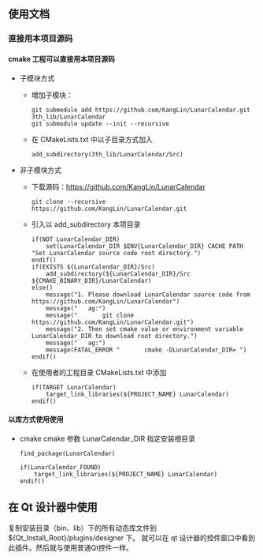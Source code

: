 ## 使用文档

### 直接用本项目源码   

#### cmake 工程可以直接用本项目源码

- 子模块方式
  + 增加子模块：
    
        git submodule add https://github.com/KangLin/LunarCalendar.git 3th_lib/LunarCalendar
        git submodule update --init --recursive
      
  + 在 CMakeLists.txt 中以子目录方式加入
      
        add_subdirectory(3th_lib/LunarCalendar/Src)
            
- 非子模块方式
  + 下载源码：https://github.com/KangLin/LunarCalendar
    
        git clone --recursive https://github.com/KangLin/LunarCalendar.git
       
  + 引入以 add_subdirectory 本项目录

        if(NOT LunarCalendar_DIR)
            set(LunarCalendar_DIR $ENV{LunarCalendar_DIR} CACHE PATH "Set LunarCalendar source code root directory.")
        endif()
        if(EXISTS ${LunarCalendar_DIR}/Src)
            add_subdirectory(${LunarCalendar_DIR}/Src ${CMAKE_BINARY_DIR}/LunarCalendar)
        else()
            message("1. Please download LunarCalendar source code from https://github.com/KangLin/LunarCalendar")
            message("   ag:")
            message("       git clone https://github.com/KangLin/LunarCalendar.git")
            message("2. Then set cmake value or environment variable LunarCalendar_DIR to download root directory.")
            message("   ag:")
            message(FATAL_ERROR "       cmake -DLunarCalendar_DIR= ")
        endif()

  + 在使用者的工程目录 CMakeLists.txt 中添加

        if(TARGET LunarCalendar)
            target_link_libraries(${PROJECT_NAME} LunarCalendar)
        endif()

#### 以库方式使用使用

+ cmake
  cmake 参数 LunarCalendar_DIR 指定安装根目录

      find_package(LunarCalendar)
      
      if(LunarCalendar_FOUND)
          target_link_libraries(${PROJECT_NAME} LunarCalendar)
      endif()

## 在 Qt 设计器中使用
复制安装目录（bin、lib）下的所有动态库文件到 ${Qt_Install_Root}/plugins/designer 下。
就可以在 qt 设计器的控件窗口中看到此插件。然后就与使用普通Qt控件一样。
